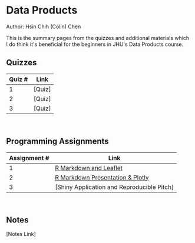 # Data Products

Author: Hsin Chih (Colin) Chen </br>

This is the summary pages from the quizzes and additional materials which I do think it's beneficial for the beginners in JHU's Data Products course.</br>

## Quizzes
Quiz # | Link 
--- | --- 
1 | [Quiz]
2 | [Quiz]
3 | [Quiz]
</br>

## Programming Assignments
Assignment # | Link 
--- | --- 
1 | [R Markdown and Leaflet](https://github.com/hsc251/RLearn/blob/master/JHU_DataScience/09_Developing_Data_Products/project/09_PA1.Rmd)
2 | [R Markdown Presentation & Plotly](https://github.com/hsc251/RLearn/blob/master/JHU_DataScience/09_Developing_Data_Products/project/09_PA2.Rmd)
3 | [Shiny Application and Reproducible Pitch]
</br>

## Notes
[Notes Link]
